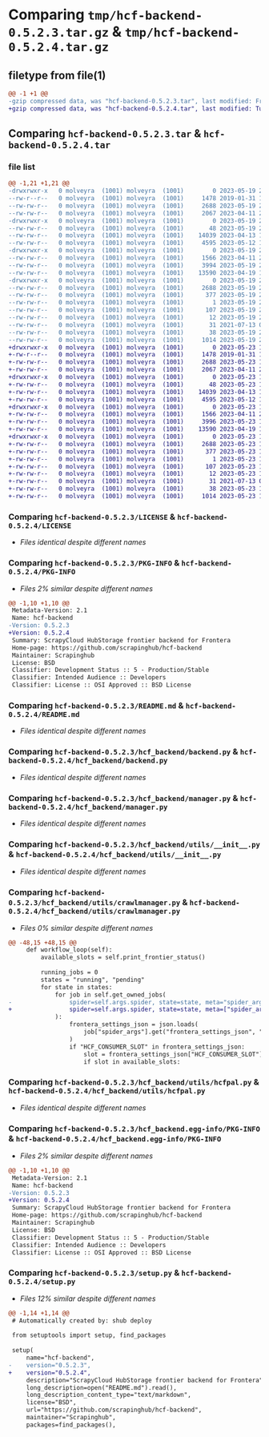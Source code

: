 # Comparing `tmp/hcf-backend-0.5.2.3.tar.gz` & `tmp/hcf-backend-0.5.2.4.tar.gz`

## filetype from file(1)

```diff
@@ -1 +1 @@
-gzip compressed data, was "hcf-backend-0.5.2.3.tar", last modified: Fri May 19 20:32:05 2023, max compression
+gzip compressed data, was "hcf-backend-0.5.2.4.tar", last modified: Tue May 23 11:01:32 2023, max compression
```

## Comparing `hcf-backend-0.5.2.3.tar` & `hcf-backend-0.5.2.4.tar`

### file list

```diff
@@ -1,21 +1,21 @@
-drwxrwxr-x   0 molveyra  (1001) molveyra  (1001)        0 2023-05-19 20:32:05.115052 hcf-backend-0.5.2.3/
--rw-r--r--   0 molveyra  (1001) molveyra  (1001)     1478 2019-01-31 18:02:16.000000 hcf-backend-0.5.2.3/LICENSE
--rw-rw-r--   0 molveyra  (1001) molveyra  (1001)     2688 2023-05-19 20:32:05.115052 hcf-backend-0.5.2.3/PKG-INFO
--rw-rw-r--   0 molveyra  (1001) molveyra  (1001)     2067 2023-04-11 20:57:08.000000 hcf-backend-0.5.2.3/README.md
-drwxrwxr-x   0 molveyra  (1001) molveyra  (1001)        0 2023-05-19 20:32:05.115052 hcf-backend-0.5.2.3/hcf_backend/
--rw-rw-r--   0 molveyra  (1001) molveyra  (1001)       48 2023-05-19 20:31:29.000000 hcf-backend-0.5.2.3/hcf_backend/__init__.py
--rw-rw-r--   0 molveyra  (1001) molveyra  (1001)    14039 2023-04-13 16:11:52.000000 hcf-backend-0.5.2.3/hcf_backend/backend.py
--rw-rw-r--   0 molveyra  (1001) molveyra  (1001)     4595 2023-05-12 15:28:48.000000 hcf-backend-0.5.2.3/hcf_backend/manager.py
-drwxrwxr-x   0 molveyra  (1001) molveyra  (1001)        0 2023-05-19 20:32:05.115052 hcf-backend-0.5.2.3/hcf_backend/utils/
--rw-rw-r--   0 molveyra  (1001) molveyra  (1001)     1566 2023-04-11 21:18:45.000000 hcf-backend-0.5.2.3/hcf_backend/utils/__init__.py
--rw-rw-r--   0 molveyra  (1001) molveyra  (1001)     3994 2023-05-19 20:29:06.000000 hcf-backend-0.5.2.3/hcf_backend/utils/crawlmanager.py
--rw-rw-r--   0 molveyra  (1001) molveyra  (1001)    13590 2023-04-19 11:51:04.000000 hcf-backend-0.5.2.3/hcf_backend/utils/hcfpal.py
-drwxrwxr-x   0 molveyra  (1001) molveyra  (1001)        0 2023-05-19 20:32:05.115052 hcf-backend-0.5.2.3/hcf_backend.egg-info/
--rw-rw-r--   0 molveyra  (1001) molveyra  (1001)     2688 2023-05-19 20:32:05.000000 hcf-backend-0.5.2.3/hcf_backend.egg-info/PKG-INFO
--rw-rw-r--   0 molveyra  (1001) molveyra  (1001)      377 2023-05-19 20:32:05.000000 hcf-backend-0.5.2.3/hcf_backend.egg-info/SOURCES.txt
--rw-rw-r--   0 molveyra  (1001) molveyra  (1001)        1 2023-05-19 20:32:05.000000 hcf-backend-0.5.2.3/hcf_backend.egg-info/dependency_links.txt
--rw-rw-r--   0 molveyra  (1001) molveyra  (1001)      107 2023-05-19 20:32:05.000000 hcf-backend-0.5.2.3/hcf_backend.egg-info/requires.txt
--rw-rw-r--   0 molveyra  (1001) molveyra  (1001)       12 2023-05-19 20:32:05.000000 hcf-backend-0.5.2.3/hcf_backend.egg-info/top_level.txt
--rw-rw-r--   0 molveyra  (1001) molveyra  (1001)       31 2021-07-13 00:16:34.000000 hcf-backend-0.5.2.3/pyproject.toml
--rw-rw-r--   0 molveyra  (1001) molveyra  (1001)       38 2023-05-19 20:32:05.115052 hcf-backend-0.5.2.3/setup.cfg
--rw-rw-r--   0 molveyra  (1001) molveyra  (1001)     1014 2023-05-19 20:31:22.000000 hcf-backend-0.5.2.3/setup.py
+drwxrwxr-x   0 molveyra  (1001) molveyra  (1001)        0 2023-05-23 11:01:32.280662 hcf-backend-0.5.2.4/
+-rw-r--r--   0 molveyra  (1001) molveyra  (1001)     1478 2019-01-31 18:02:16.000000 hcf-backend-0.5.2.4/LICENSE
+-rw-rw-r--   0 molveyra  (1001) molveyra  (1001)     2688 2023-05-23 11:01:32.280662 hcf-backend-0.5.2.4/PKG-INFO
+-rw-rw-r--   0 molveyra  (1001) molveyra  (1001)     2067 2023-04-11 20:57:08.000000 hcf-backend-0.5.2.4/README.md
+drwxrwxr-x   0 molveyra  (1001) molveyra  (1001)        0 2023-05-23 11:01:32.280662 hcf-backend-0.5.2.4/hcf_backend/
+-rw-rw-r--   0 molveyra  (1001) molveyra  (1001)       48 2023-05-23 11:00:41.000000 hcf-backend-0.5.2.4/hcf_backend/__init__.py
+-rw-rw-r--   0 molveyra  (1001) molveyra  (1001)    14039 2023-04-13 16:11:52.000000 hcf-backend-0.5.2.4/hcf_backend/backend.py
+-rw-rw-r--   0 molveyra  (1001) molveyra  (1001)     4595 2023-05-12 15:28:48.000000 hcf-backend-0.5.2.4/hcf_backend/manager.py
+drwxrwxr-x   0 molveyra  (1001) molveyra  (1001)        0 2023-05-23 11:01:32.280662 hcf-backend-0.5.2.4/hcf_backend/utils/
+-rw-rw-r--   0 molveyra  (1001) molveyra  (1001)     1566 2023-04-11 21:18:45.000000 hcf-backend-0.5.2.4/hcf_backend/utils/__init__.py
+-rw-rw-r--   0 molveyra  (1001) molveyra  (1001)     3996 2023-05-23 10:58:53.000000 hcf-backend-0.5.2.4/hcf_backend/utils/crawlmanager.py
+-rw-rw-r--   0 molveyra  (1001) molveyra  (1001)    13590 2023-04-19 11:51:04.000000 hcf-backend-0.5.2.4/hcf_backend/utils/hcfpal.py
+drwxrwxr-x   0 molveyra  (1001) molveyra  (1001)        0 2023-05-23 11:01:32.280662 hcf-backend-0.5.2.4/hcf_backend.egg-info/
+-rw-rw-r--   0 molveyra  (1001) molveyra  (1001)     2688 2023-05-23 11:01:32.000000 hcf-backend-0.5.2.4/hcf_backend.egg-info/PKG-INFO
+-rw-rw-r--   0 molveyra  (1001) molveyra  (1001)      377 2023-05-23 11:01:32.000000 hcf-backend-0.5.2.4/hcf_backend.egg-info/SOURCES.txt
+-rw-rw-r--   0 molveyra  (1001) molveyra  (1001)        1 2023-05-23 11:01:32.000000 hcf-backend-0.5.2.4/hcf_backend.egg-info/dependency_links.txt
+-rw-rw-r--   0 molveyra  (1001) molveyra  (1001)      107 2023-05-23 11:01:32.000000 hcf-backend-0.5.2.4/hcf_backend.egg-info/requires.txt
+-rw-rw-r--   0 molveyra  (1001) molveyra  (1001)       12 2023-05-23 11:01:32.000000 hcf-backend-0.5.2.4/hcf_backend.egg-info/top_level.txt
+-rw-rw-r--   0 molveyra  (1001) molveyra  (1001)       31 2021-07-13 00:16:34.000000 hcf-backend-0.5.2.4/pyproject.toml
+-rw-rw-r--   0 molveyra  (1001) molveyra  (1001)       38 2023-05-23 11:01:32.280662 hcf-backend-0.5.2.4/setup.cfg
+-rw-rw-r--   0 molveyra  (1001) molveyra  (1001)     1014 2023-05-23 11:00:32.000000 hcf-backend-0.5.2.4/setup.py
```

### Comparing `hcf-backend-0.5.2.3/LICENSE` & `hcf-backend-0.5.2.4/LICENSE`

 * *Files identical despite different names*

### Comparing `hcf-backend-0.5.2.3/PKG-INFO` & `hcf-backend-0.5.2.4/PKG-INFO`

 * *Files 2% similar despite different names*

```diff
@@ -1,10 +1,10 @@
 Metadata-Version: 2.1
 Name: hcf-backend
-Version: 0.5.2.3
+Version: 0.5.2.4
 Summary: ScrapyCloud HubStorage frontier backend for Frontera
 Home-page: https://github.com/scrapinghub/hcf-backend
 Maintainer: Scrapinghub
 License: BSD
 Classifier: Development Status :: 5 - Production/Stable
 Classifier: Intended Audience :: Developers
 Classifier: License :: OSI Approved :: BSD License
```

### Comparing `hcf-backend-0.5.2.3/README.md` & `hcf-backend-0.5.2.4/README.md`

 * *Files identical despite different names*

### Comparing `hcf-backend-0.5.2.3/hcf_backend/backend.py` & `hcf-backend-0.5.2.4/hcf_backend/backend.py`

 * *Files identical despite different names*

### Comparing `hcf-backend-0.5.2.3/hcf_backend/manager.py` & `hcf-backend-0.5.2.4/hcf_backend/manager.py`

 * *Files identical despite different names*

### Comparing `hcf-backend-0.5.2.3/hcf_backend/utils/__init__.py` & `hcf-backend-0.5.2.4/hcf_backend/utils/__init__.py`

 * *Files identical despite different names*

### Comparing `hcf-backend-0.5.2.3/hcf_backend/utils/crawlmanager.py` & `hcf-backend-0.5.2.4/hcf_backend/utils/crawlmanager.py`

 * *Files 0% similar despite different names*

```diff
@@ -48,15 +48,15 @@
     def workflow_loop(self):
         available_slots = self.print_frontier_status()
 
         running_jobs = 0
         states = "running", "pending"
         for state in states:
             for job in self.get_owned_jobs(
-                spider=self.args.spider, state=state, meta="spider_args"
+                spider=self.args.spider, state=state, meta=["spider_args"]
             ):
                 frontera_settings_json = json.loads(
                     job["spider_args"].get("frontera_settings_json", "{}")
                 )
                 if "HCF_CONSUMER_SLOT" in frontera_settings_json:
                     slot = frontera_settings_json["HCF_CONSUMER_SLOT"]
                     if slot in available_slots:
```

### Comparing `hcf-backend-0.5.2.3/hcf_backend/utils/hcfpal.py` & `hcf-backend-0.5.2.4/hcf_backend/utils/hcfpal.py`

 * *Files identical despite different names*

### Comparing `hcf-backend-0.5.2.3/hcf_backend.egg-info/PKG-INFO` & `hcf-backend-0.5.2.4/hcf_backend.egg-info/PKG-INFO`

 * *Files 2% similar despite different names*

```diff
@@ -1,10 +1,10 @@
 Metadata-Version: 2.1
 Name: hcf-backend
-Version: 0.5.2.3
+Version: 0.5.2.4
 Summary: ScrapyCloud HubStorage frontier backend for Frontera
 Home-page: https://github.com/scrapinghub/hcf-backend
 Maintainer: Scrapinghub
 License: BSD
 Classifier: Development Status :: 5 - Production/Stable
 Classifier: Intended Audience :: Developers
 Classifier: License :: OSI Approved :: BSD License
```

### Comparing `hcf-backend-0.5.2.3/setup.py` & `hcf-backend-0.5.2.4/setup.py`

 * *Files 12% similar despite different names*

```diff
@@ -1,14 +1,14 @@
 # Automatically created by: shub deploy
 
 from setuptools import setup, find_packages
 
 setup(
     name="hcf-backend",
-    version="0.5.2.3",
+    version="0.5.2.4",
     description="ScrapyCloud HubStorage frontier backend for Frontera",
     long_description=open("README.md").read(),
     long_description_content_type="text/markdown",
     license="BSD",
     url="https://github.com/scrapinghub/hcf-backend",
     maintainer="Scrapinghub",
     packages=find_packages(),
```


